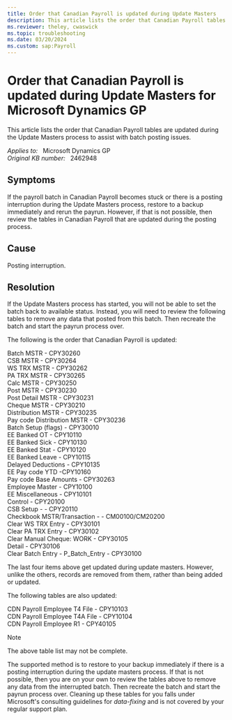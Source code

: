 ```yaml
---
title: Order that Canadian Payroll is updated during Update Masters
description: This article lists the order that Canadian Payroll tables are updated during the Update Masters process to assist with batch posting issues. Provides a resolution.
ms.reviewer: theley, cwaswick
ms.topic: troubleshooting
ms.date: 03/20/2024
ms.custom: sap:Payroll
---
```

# Order that Canadian Payroll is updated during Update Masters for Microsoft Dynamics GP

This article lists the order that Canadian Payroll tables are updated during the Update Masters process to assist with batch posting issues.

_Applies to:_ &nbsp; Microsoft Dynamics GP  
_Original KB number:_ &nbsp; 2462948

## Symptoms

If the payroll batch in Canadian Payroll becomes stuck or there is a posting interruption during the Update Masters process, restore to a backup immediately and rerun the payrun. However, if that is not possible, then review the tables in Canadian Payroll that are updated during the posting process.

## Cause

Posting interruption.

## Resolution

If the Update Masters process has started, you will not be able to set the batch back to available status. Instead, you will need to review the following tables to remove any data that posted from this batch. Then recreate the batch and start the payrun process over.

The following is the order that Canadian Payroll is updated:

Batch MSTR - CPY30260  
CSB MSTR - CPY30264  
WS TRX MSTR - CPY30262  
PA TRX MSTR - CPY30265  
Calc MSTR - CPY30250  
Post MSTR - CPY30230  
Post Detail MSTR - CPY30231  
Cheque MSTR - CPY30210  
Distribution MSTR - CPY30235  
Pay code Distribution MSTR - CPY30236  
Batch Setup (flags) - CPY30010  
EE Banked OT - CPY10110  
EE Banked Sick - CPY10130  
EE Banked Stat - CPY10120  
EE Banked Leave - CPY10115  
Delayed Deductions - CPY10135  
EE Pay code YTD -CPY10160  
Pay code Base Amounts - CPY30263  
Employee Master - CPY10100  
EE Miscellaneous - CPY10101  
Control - CPY20100  
CSB Setup - - CPY20110  
Checkbook MSTR/Transaction - - CM00100/CM20200  
Clear WS TRX Entry - CPY30101  
Clear PA TRX Entry - CPY30102  
Clear Manual Cheque: WORK - CPY30105  
Detail - CPY30106  
Clear Batch Entry - P_Batch_Entry - CPY30100

The last four items above get updated during update masters. However, unlike the others, records are removed from them, rather than being added or updated.

The following tables are also updated:

CDN Payroll Employee T4 File - CPY10103  
CDN Payroll Employee T4A File - CPY10104  
CDN Payroll Employee R1 - CPY40105

> [!NOTE]
> The above table list may not be complete.

The supported method is to restore to your backup immediately if there is a posting interruption during the update masters process. If that is not possible, then you are on your own to review the tables above to remove any data from the interrupted batch. Then recreate the batch and start the payrun process over. Cleaning up these tables for you falls under Microsoft's consulting guidelines for *data-fixing* and is not covered by your regular support plan.
